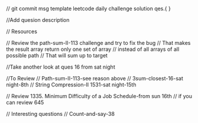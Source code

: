 // git commit msg template 
leetcode daily challenge solution qes.{ }

//Add quesion description

// Resources 

// Review the path-sum-II-113 challenge and try to fix the bug
// That makes the result array return only one set of array 
// instead of all arrays of all possible path 
// That will sum up to target 

//Take another look at ques 16 from sat night

//To Review
// Path-sum-II-113-see reason above
// 3sum-closest-16-sat night-8th
// String Compression-II 1531-sat night-15th

// Review 1335. Minimum Difficulty of a Job Schedule-from sun 16th 
// if you can review 645

// Interesting questions
// Count-and-say-38

